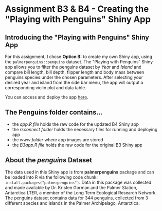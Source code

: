 # Assignment B3 & B4 - Creating the "Playing with Penguins" Shiny App

## Introducing the "Playing with Penguins" Shiny App

For this assignment, I chose **Option B:** to create my own Shiny app, using the `palmerpenguins::penguins` dataset.  The "Playing with Penguins" Shiny app allows you to filter the penguins dataset by *Year* and *Island* and compare bill length, bill depth, flipper length and body mass between penguins species under the chosen parameters.  After selecting your desired year and island from the side bar menu, the app will output a corresponding violin plot and data table.

You can access and deploy the app [here](https://4tyn88-brianna0bristow.shinyapps.io/Penguins/).

## The **Penguins folder** contains...
- the *app.R file* holds the raw code for the updated B4 Shiny app
- the *rsconnect folder* holds the necessary files for running and deploying app 
- the *www folder* where app images are stored
- the *B3app.R file* holds the raw code for the original B3 Shiny app

## About the *penguins* Dataset

The data used in this Shiny app is from **palmerpenguins** package and can be loaded into R via the following code chunk: ```install.packages("palmerpenguins")```.  Data in this package was collected and made available by Dr. Kristen Gorman and the Palmer Station, Antarctica LTER, a member of the Long Term Ecological Research Network.  The penguins dataset contains data for 344 penguins, collected from 3 different species and islands in the Palmer Archipelago, Antarctica.
